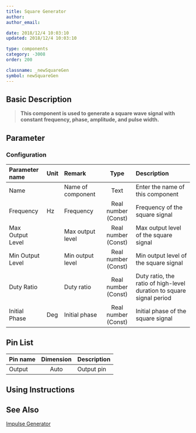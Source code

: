 ```yaml
---
title: Square Generator
author: 
author_email:

date: 2018/12/4 10:03:10
updated: 2018/12/4 10:03:10

type: components
category: -3008
order: 200

classname: _newSquareGen
symbol: newSquareGen
---
```

## Basic Description


> **This component is used to generate a square wave signal with constant frequency, phase, amplitude, and pulse width.**

## Parameter
### Configuration
| Parameter name | Unit | Remark | Type | Description |
| :--- | :--- | :--- | :--: | :--- |
| Name |  | Name of component | Text | Enter the name of this component |
| Frequency | Hz | Frequency | Real number (Const) | Frequency of the square signal |
| Max Output Level |  | Max output level | Real number (Const) | Max output level of the square signal |
| Min Output Level |  | Min output level | Real number (Const) | Min output level of the square signal |
| Duty Ratio |  | Duty ratio | Real number (Const) | Duty ratio, the ratio of high-level duration to square signal period |
| Initial Phase | Deg | Initial phase | Real number (Const) | Initial phase of the square signal |


## Pin List

| Pin name | Dimension | Description |
| :--- | :--:  | :--- |
| Output | Auto | Output pin |

## Using Instructions



## See Also

[Impulse Generator](comp_newPulseGen.md)
